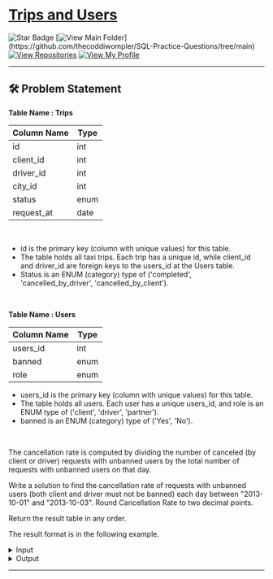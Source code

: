 # [Trips and Users](https://leetcode.com/problems/trips-and-users/description/)
![Star Badge](https://img.shields.io/static/v1?label=%F0%9F%8C%9F&message=If%20Useful&style=style=flat&color=BC4E99)
[![View Main Folder](https://img.shields.io/badge/View-Main_Folder-971901?)](https://github.com/thecoddiwompler/SQL-Practice-Questions/tree/main)
[![View Repositories](https://img.shields.io/badge/View-My_Repositories-blue?logo=GitHub)](https://github.com/thecoddiwompler?tab=repositories)
[![View My Profile](https://img.shields.io/badge/View-My_Profile-green?logo=GitHub)](https://github.com/thecoddiwompler)

---

## 🛠️ Problem Statement

  <b>Table Name : Trips</b>

|  Column Name  |Type |
| ------------- | ------------- |
| id          | int      |
| client_id   | int      |
| driver_id   | int      |
| city_id     | int      |
| status      | enum     |
| request_at  | date     | 

<br>

* id is the primary key (column with unique values) for this table.
* The table holds all taxi trips. Each trip has a unique id, while client_id and driver_id are foreign keys to the users_id at the Users table.
* Status is an ENUM (category) type of ('completed', 'cancelled_by_driver', 'cancelled_by_client').

<br>

    
<b>Table Name : Users</b>

|  Column Name  |Type |
| ------------- | ------------- |
| users_id    | int      |
| banned      | enum     |
| role        | enum     |

* users_id is the primary key (column with unique values) for this table.
* The table holds all users. Each user has a unique users_id, and role is an ENUM type of ('client', 'driver', 'partner').
* banned is an ENUM (category) type of ('Yes', 'No').

<br>

The cancellation rate is computed by dividing the number of canceled (by client or driver) requests with unbanned users by the total number of requests with unbanned users on that day.

Write a solution to find the cancellation rate of requests with unbanned users (both client and driver must not be banned) each day between "2013-10-01" and "2013-10-03". Round Cancellation Rate to two decimal points.

Return the result table in any order.

The result format is in the following example.

 <details>
<summary>
Input
</summary>
 </br>

 <b>Table Name: Trips</b>

| id | client_id | driver_id | city_id | status              | request_at |
| --- |------ | ---------- | --------- | ------- | ------- |
| 1  | 1         | 10        | 1       | completed           | 2013-10-01 |
| 2  | 2         | 11        | 1       | cancelled_by_driver | 2013-10-01 |
| 3  | 3         | 12        | 6       | completed           | 2013-10-01 |
| 4  | 4         | 13        | 6       | cancelled_by_client | 2013-10-01 |
| 5  | 1         | 10        | 1       | completed           | 2013-10-02 |
| 6  | 2         | 11        | 6       | completed           | 2013-10-02 |
| 7  | 3         | 12        | 6       | completed           | 2013-10-02 |
| 8  | 2         | 12        | 12      | completed           | 2013-10-03 |
| 9  | 3         | 10        | 12      | completed           | 2013-10-03 |
| 10 | 4         | 13        | 12      | cancelled_by_driver | 2013-10-03 |

<br>

 <b>Table Name: Users</b>

| users_id | banned | role   |
| --- |------ | ---------- |
| 1        | No     | client |
| 2        | Yes    | client |
| 3        | No     | client |
| 4        | No     | client |
| 10       | No     | driver |
| 11       | No     | driver |
| 12       | No     | driver |
| 13       | No     | driver |

<br>

</details>

<details>
<summary>
Output
</summary>
</br>
  
| Day        | Cancellation Rate |
| ---- |  ---- |
| 2013-10-01 | 0.33              |
| 2013-10-02 | 0.00              |
| 2013-10-03 | 0.50              |

</details>

---
